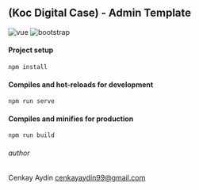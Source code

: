 ## (Koc Digital Case) - Admin Template

![vue](https://img.icons8.com/color/48/000000/vue-js.png) 
![bootstrap](https://img.icons8.com/color/48/000000/bootstrap.png) 

#### Project setup
```
npm install
```

#### Compiles and hot-reloads for development
```
npm run serve
```

#### Compiles and minifies for production
```
npm run build
```

###### author
Cenkay Aydin <cenkayaydin99@gmail.com>

